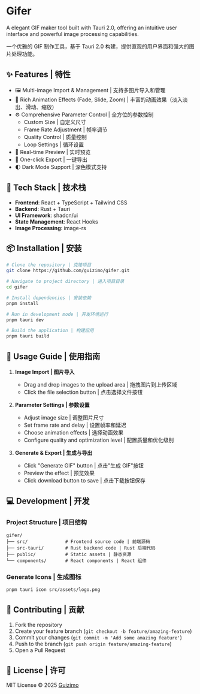 # Gifer

A elegant GIF maker tool built with Tauri 2.0, offering an intuitive user interface and powerful image processing capabilities.

一个优雅的 GIF 制作工具，基于 Tauri 2.0 构建，提供直观的用户界面和强大的图片处理功能。

## ✨ Features | 特性

- 🖼️ Multi-image Import & Management | 支持多图片导入和管理
- 🎨 Rich Animation Effects (Fade, Slide, Zoom) | 丰富的动画效果（淡入淡出、滑动、缩放）
- ⚙️ Comprehensive Parameter Control | 全方位的参数控制
  - Custom Size | 自定义尺寸
  - Frame Rate Adjustment | 帧率调节
  - Quality Control | 质量控制
  - Loop Settings | 循环设置
- 🎯 Real-time Preview | 实时预览
- 💾 One-click Export | 一键导出
- 🌓 Dark Mode Support | 深色模式支持

## 🚀 Tech Stack | 技术栈

- **Frontend**: React + TypeScript + Tailwind CSS
- **Backend**: Rust + Tauri
- **UI Framework**: shadcn/ui
- **State Management**: React Hooks
- **Image Processing**: image-rs

## 📦 Installation | 安装

```bash
# Clone the repository | 克隆项目
git clone https://github.com/guizimo/gifer.git

# Navigate to project directory | 进入项目目录
cd gifer

# Install dependencies | 安装依赖
pnpm install

# Run in development mode | 开发环境运行
pnpm tauri dev

# Build the application | 构建应用
pnpm tauri build
```

## 🔧 Usage Guide | 使用指南

1. **Image Import | 图片导入**
   - Drag and drop images to the upload area | 拖拽图片到上传区域
   - Click the file selection button | 点击选择文件按钮
   
2. **Parameter Settings | 参数设置**
   - Adjust image size | 调整图片尺寸
   - Set frame rate and delay | 设置帧率和延迟
   - Choose animation effects | 选择动画效果
   - Configure quality and optimization level | 配置质量和优化级别

3. **Generate & Export | 生成与导出**
   - Click "Generate GIF" button | 点击"生成 GIF"按钮
   - Preview the effect | 预览效果
   - Click download button to save | 点击下载按钮保存

## 💻 Development | 开发

### Project Structure | 项目结构

```
gifer/
├── src/              # Frontend source code | 前端源码
├── src-tauri/        # Rust backend code | Rust 后端代码
├── public/           # Static assets | 静态资源
└── components/       # React components | React 组件
```

### Generate Icons | 生成图标

```bash
pnpm tauri icon src/assets/logo.png
```

## 🤝 Contributing | 贡献

1. Fork the repository
2. Create your feature branch (`git checkout -b feature/amazing-feature`)
3. Commit your changes (`git commit -m 'Add some amazing feature'`)
4. Push to the branch (`git push origin feature/amazing-feature`)
5. Open a Pull Request

## 📄 License | 许可

MIT License © 2025 [Guizimo](https://github.com/guizimo)
